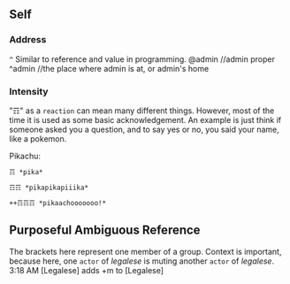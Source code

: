 ## Self

### Address
`^` Similar to reference and value in programming.
@admin //admin proper
^admin //the place where admin is at, or admin's home

### Intensity
"☶" as a `reaction` can mean many different things.  However, most of the time it is used as some basic acknowledgement.  An example is just think if someone asked you a question, and to say yes or no, you said your name, like a pokemon.

Pikachu:

`☶ *pika*`

`☶☶ *pikapikapiiika*`

`++☶☶☶ *pikaachooooooo!*`

## Purposeful Ambiguous Reference
The brackets here represent one member of a group.  Context is important, because here, one `actor` of _legalese_ is muting another `actor` of _legalese_.
3:18 AM [Legalese] adds +m to [Legalese]